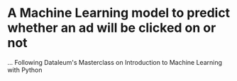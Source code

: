 # A Machine Learning model to predict whether an ad will be clicked on or not 
... Following Dataleum's Masterclass on Introduction to Machine Learning with Python
